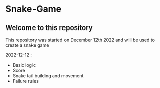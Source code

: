 # Snake-Game

## Welcome to this repository

This repository was started on December 12th 2022 and will be used to create a snake game

2022-12-12 :
- Basic logic
- Score
- Snake tail building and movement
- Failure rules